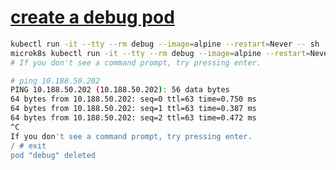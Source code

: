 # **[create a debug pod](https://medium.com/@shambhand2020/create-the-various-debug-or-test-pod-inside-kubernetes-cluster-e4862c767b96)**

```bash
kubectl run -it --tty --rm debug --image=alpine --restart=Never -- sh
microk8s kubectl run -it --tty --rm debug --image=alpine --restart=Never -- sh
# If you don't see a command prompt, try pressing enter.

# ping 10.188.50.202
PING 10.188.50.202 (10.188.50.202): 56 data bytes
64 bytes from 10.188.50.202: seq=0 ttl=63 time=0.750 ms
64 bytes from 10.188.50.202: seq=1 ttl=63 time=0.387 ms
64 bytes from 10.188.50.202: seq=2 ttl=63 time=0.472 ms
^C
If you don't see a command prompt, try pressing enter.
/ # exit
pod "debug" deleted
```
